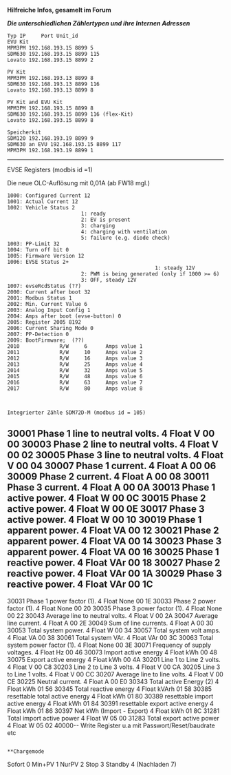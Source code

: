 **Hilfreiche Infos, gesamelt im Forum**

***Die unterschiedlichen Zählertypen und ihre Internen Adressen***
```
Typ	IP     Port Unit_id
EVU Kit
MPM3PM 192.168.193.15 8899 5 
SDM630 192.168.193.15 8899 115
Lovato 192.168.193.15 8899 2

PV Kit
MPM3PM 192.168.193.13 8899 8
SDM630 192.168.193.13 8899 116
Lovato 192.168.193.13 8899 8

PV Kit and EVU Kit
MPM3PM 192.168.193.15 8899 8
SDM630 192.168.193.15 8899 116 (flex-Kit)
Lovato 192.168.193.15 8899 8

Speicherkit
SDM120 192.168.193.19 8899 9
SDM630 an EVU 192.168.193.15 8899 117
MPM3PM 192.168.193.19 8899 1
```

******************************************

EVSE Registers (modbis id =1)

Die neue OLC-Auflösung mit 0,01A (ab FW18 mgl.)
```
1000: Configured Current 12
1001: Actual Current 12
1002: Vehicle Status 2
                        1: ready
                        2: EV is present
                        3: charging
                        4: charging with ventilation
                        5: failure (e.g. diode check)
1003: PP-Limit 32
1004: Turn off bit 0
1005: Firmware Version 12
1006: EVSE Status 2+
												1: steady 12V
                        2: PWM is being generated (only if 1000 >= 6)
                        3: OFF, steady 12V
1007: evseRcdStatus (??)
2000: Current after boot 32
2001: Modbus Status 1
2002: Min. Current Value 6
2003: Analog Input Config 1
2004: Amps after boot (evse-button) 0
2005: Register 2005 8192
2006: Current Sharing Mode 0
2007: PP-Detection 0 
2009: BootFirmware;  (??)
2010             R/W     6      Amps value 1
2011             R/W     10     Amps value 2
2012             R/W     16     Amps value 3
2013             R/W     25     Amps value 4
2014             R/W     32     Amps value 5
2015             R/W     48     Amps value 6
2016             R/W     63     Amps value 7
2017             R/W     80     Amps value 8



Integrierter Zähle SDM72D-M (modbus id = 105)
```
30001 Phase 1 line to neutral volts. 4 Float V 00 00
30003 Phase 2 line to neutral volts. 4 Float V 00 02
30005 Phase 3 line to neutral volts. 4 Float V 00 04
30007 Phase 1 current. 4 Float A 00 06
30009 Phase 2 current. 4 Float A 00 08
30011 Phase 3 current. 4 Float A 00 0A
30013 Phase 1 active power. 4 Float W 00 0C
30015 Phase 2 active power. 4 Float W 00 0E
30017 Phase 3 active power. 4 Float W 00 10
30019 Phase 1 apparent power. 4 Float VA 00 12
30021 Phase 2 apparent power. 4 Float VA 00 14
30023 Phase 3 apparent power. 4 Float VA 00 16
30025 Phase 1 reactive power. 4 Float VAr 00 18
30027 Phase 2 reactive power. 4 Float VAr 00 1A
30029 Phase 3 reactive power. 4 Float VAr 00 1C
--
30031 Phase 1 power factor (1). 4 Float None 00 1E
30033 Phase 2 power factor (1). 4 Float None 00 20
30035 Phase 3 power factor (1). 4 Float None 00 22
30043 Average line to neutral volts. 4 Float V 00 2A
30047 Average line current. 4 Float A 00 2E
30049 Sum of line currents. 4 Float A 00 30
30053 Total system power. 4 Float W 00 34
30057 Total system volt amps. 4 Float VA 00 38
30061 Total system VAr. 4 Float VAr 00 3C
30063 Total system power factor (1). 4 Float None 00 3E
30071 Frequency of supply voltages. 4 Float Hz 00 46
30073 Import active energy 4 Float kWh 00 48
30075 Export active energy 4 Float kWh 00 4A
30201 Line 1 to Line 2 volts. 4 Float V 00 C8
30203 Line 2 to Line 3 volts. 4 Float V 00 CA
30205 Line 3 to Line 1 volts. 4 Float V 00 CC
30207 Average line to line volts. 4 Float V 00 CE
30225 Neutral current. 4 Float A 00 E0
30343 Total active Energy (2) 4 Float kWh 01 56
30345 Total reactive energy 4 Float kVArh 01 58
30385 resettable total active energy 4 Float kWh 01 80
30389 resettable import active energy 4 Float kWh 01 84
30391 resettable export active energy 4 Float kWh 01 86
30397 Net kWh (Import - Export) 4 Float kWh 01 8C
31281 Total import active power 4 Float W 05 00
31283 Total export active power 4 Float W 05 02
40000-- Write Register u.a mit Passwort/Reset/baudrate etc
```

**Chargemode
```
Sofort	0
Min+PV	1
NurPV		2
Stop	  3
Standby	4
(Nachladen 7)


```
